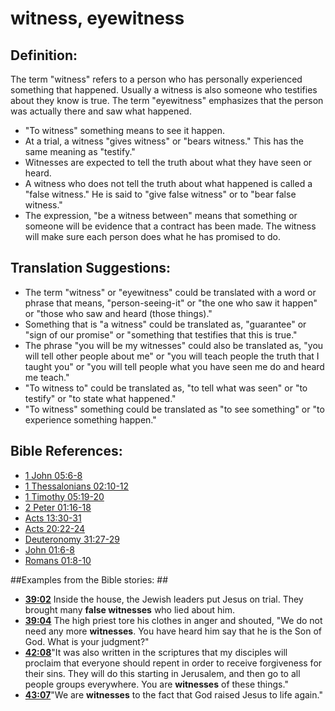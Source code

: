 # witness, eyewitness #

## Definition: ##

The term "witness" refers to a person who has personally experienced something that happened. Usually a witness is also someone who testifies about they know is true. The term "eyewitness" emphasizes that the person was actually there and saw what happened.

* "To witness" something means to see it happen.
* At a trial, a witness "gives witness" or "bears witness." This has the same meaning as "testify."
* Witnesses are expected to tell the truth about what they have seen or heard.
* A witness who does not tell the truth about what happened is called a "false witness." He is said to "give false witness" or to "bear false witness."
* The expression, "be a witness between" means that something or someone will be evidence that a contract has been made. The witness will make sure each person does what he has promised to do.

## Translation Suggestions: ##

* The term "witness" or "eyewitness" could be translated with a word or phrase that means, "person-seeing-it" or "the one who saw it happen" or "those who saw and heard (those things)."
* Something that is "a witness" could be translated as, "guarantee" or "sign of our promise" or "something that testifies that this is true."
* The phrase "you will be my witnesses" could also be translated as, "you will tell other people about me" or "you will teach people the truth that I taught you" or "you will tell people what you have seen me do and heard me teach."
* "To witness to" could be translated as, "to tell what was seen" or "to testify" or "to state what happened."
* "To witness" something could be translated as "to see something" or "to experience something happen."



## Bible References: ##

* [1 John 05:6-8](en/tn/1jn/help/05/06)
* [1 Thessalonians 02:10-12](en/tn/1th/help/02/10)
* [1 Timothy 05:19-20](en/tn/1ti/help/05/19)
* [2 Peter 01:16-18](en/tn/2pe/help/01/16)
* [Acts 13:30-31](en/tn/act/help/13/30)
* [Acts 20:22-24](en/tn/act/help/20/22)
* [Deuteronomy 31:27-29](en/tn/deu/help/31/27)
* [John 01:6-8](en/tn/jhn/help/01/06)
* [Romans 01:8-10](en/tn/rom/help/01/08)

##Examples from the Bible stories: ##

* __[39:02](en/tn/obs/help/39/02)__ Inside the house, the Jewish leaders put Jesus on trial. They brought many __false witnesses__  who lied about him.
* __[39:04](en/tn/obs/help/39/04)__ The high priest tore his clothes in anger and shouted, "We do not need any more __witnesses__. You have heard him say that he is the Son of God. What is your judgment?"
* __[42:08](en/tn/obs/help/42/08)__"It was also written in the scriptures that my disciples will proclaim that everyone should repent in order to receive forgiveness for their sins. They will do this starting in Jerusalem, and then go to all people groups everywhere. You are __witnesses__  of these things."
* __[43:07](en/tn/obs/help/43/07)__"We are __witnesses__  to the fact that God raised Jesus to life again."